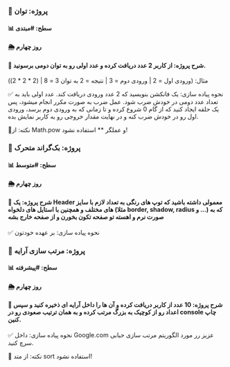 ### 📑 پروژه: توان
#### 📊 سطح: #مبتدی
####  🌦 روز چهارم

#### 📌 شرح پروژه: از کاربر 2 عدد دریافت کرده و عدد اولی رو به توان دومی برسونید.

مثال: (ورودی اول = 2 | ورودی دوم = 3 | نتیجه = 2 به توان 3 = 8 | (2 * 2 * 2))

✅ نحوه پیاده سازی: یک فانکشن بنویسید که 2 عدد ورودی دریافت کند. عدد اولی باید به تعداد عدد دومی در خودش ضرب شود.
عمل ضرب به صورت مکرر انجام میشود، پس یک حلقه ایجاد کنید که از گام 0 شروع کرده و تا زمانی که به ورودی دوم برسد، ورودی اول رو در خودش ضرب کنه و در نهایت مقدار خروجی رو به کاربر نمایش بده.

📌نکته: از Math.pow و عملگر ** استفاده نشود!

### 📑 پروژه: بک‌گراند متحرک
#### 📊 سطح: #متوسط
#### 🌦 روز چهارم

#### 📌 شرح پروژه: یک Header‌ معمولی داشته باشید که توپ های رنگی به تعداد لازم با سایز های مختلف و همچنین با استایل های دلخواه (مثلا border, shadow, radius و ...) که به صورت نرم و اهسته تو صفحه تکون بخورن و از صفحه خارج بشه

✅ نحوه پیاده سازی: بر عهده خودتون

### 📑 پروژه: مرتب سازی آرایه
#### 📊 سطح: #پیشرفته
#### 🌦 روز چهارم

#### 📌 شرح پروژه: 10 عدد از کاربر دریافت کرده و آن ها را داخل آرایه ای ذخیره کنید و سپس اعداد رو از کوچیک به بزرگ مرتب کرده و به همان ترتیب صعودی رو در console چاپ کنین.

✅ نحوه پیاده سازی: داخل Google.com عزیز رر مورد الگوریتم مرتب سازی حبابی سرچ کنید.

📌 نکته: از متد sort استفاده نشود!

